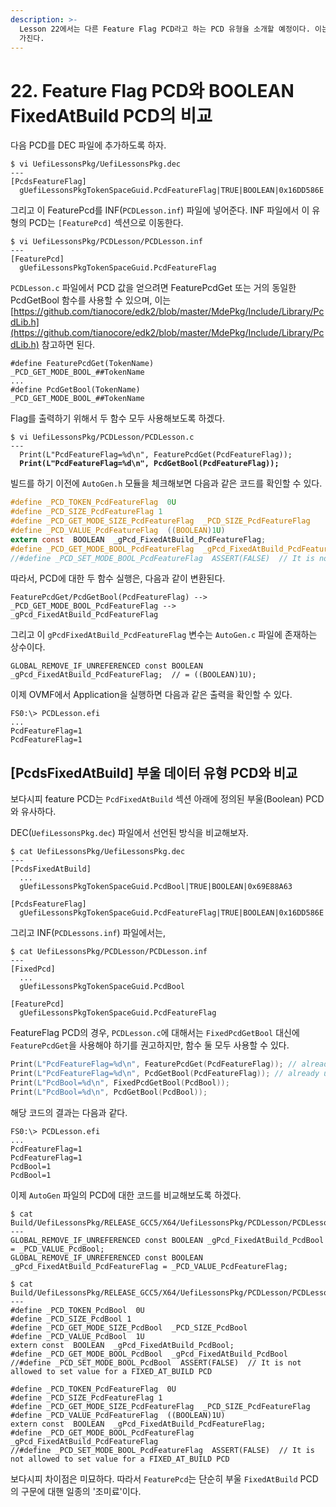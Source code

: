 ```yaml
---
description: >-
  Lesson 22에서는 다른 Feature Flag PCD라고 하는 PCD 유형을 소개할 예정이다. 이는 기본적으로 Boolean 값을
  가진다.
---
```


# 22. Feature Flag PCD와 BOOLEAN FixedAtBuild PCD의 비교

다음 PCD를 DEC 파일에 추가하도록 하자.

```
$ vi UefiLessonsPkg/UefiLessonsPkg.dec
---
[PcdsFeatureFlag]
  gUefiLessonsPkgTokenSpaceGuid.PcdFeatureFlag|TRUE|BOOLEAN|0x16DD586E
```

그리고 이 FeaturePcd를 INF(`PCDLesson.inf`) 파일에 넣어준다. INF 파일에서 이 유형의 PCD는 `[FeaturePcd]` 섹션으로 이동한다.

```
$ vi UefiLessonsPkg/PCDLesson/PCDLesson.inf
---
[FeaturePcd]
  gUefiLessonsPkgTokenSpaceGuid.PcdFeatureFlag
```

`PCDLesson.c` 파일에서 PCD 값을 얻으려면 FeaturePcdGet 또는 거의 동일한 PcdGetBool 함수를 사용할 수 있으며, 이는 [https://github.com/tianocore/edk2/blob/master/MdePkg/Include/Library/PcdLib.h](https://github.com/tianocore/edk2/blob/master/MdePkg/Include/Library/PcdLib.h) 참고하면 된다.

```
#define FeaturePcdGet(TokenName)            _PCD_GET_MODE_BOOL_##TokenName
...
#define PcdGetBool(TokenName)               _PCD_GET_MODE_BOOL_##TokenName
```

Flag를 출력하기 위해서 두 함수 모두 사용해보도록 하겠다.

<pre class="language-c"><code class="lang-c">$ vi UefiLessonsPkg/PCDLesson/PCDLesson.c
---
  Print(L"PcdFeatureFlag=%d\n", FeaturePcdGet(PcdFeatureFlag));
<strong>  Print(L"PcdFeatureFlag=%d\n", PcdGetBool(PcdFeatureFlag));
</strong></code></pre>

빌드를 하기 이전에 `AutoGen.h` 모듈을 체크해보면 다음과 같은 코드를 확인할 수 있다.

```c
#define _PCD_TOKEN_PcdFeatureFlag  0U
#define _PCD_SIZE_PcdFeatureFlag 1
#define _PCD_GET_MODE_SIZE_PcdFeatureFlag  _PCD_SIZE_PcdFeatureFlag
#define _PCD_VALUE_PcdFeatureFlag  ((BOOLEAN)1U)
extern const  BOOLEAN  _gPcd_FixedAtBuild_PcdFeatureFlag;
#define _PCD_GET_MODE_BOOL_PcdFeatureFlag  _gPcd_FixedAtBuild_PcdFeatureFlag
//#define _PCD_SET_MODE_BOOL_PcdFeatureFlag  ASSERT(FALSE)  // It is not allowed to set value for a FIXED_AT_BUILD PCD
```

따라서, PCD에 대한 두 함수 실행은, 다음과 같이 변환된다.

```
FeaturePcdGet/PcdGetBool(PcdFeatureFlag) --> _PCD_GET_MODE_BOOL_PcdFeatureFlag --> _gPcd_FixedAtBuild_PcdFeatureFlag
```

그리고 이 `gPcdFixedAtBuild_PcdFeatureFlag` 변수는 `AutoGen.c` 파일에 존재하는 상수이다.

```
GLOBAL_REMOVE_IF_UNREFERENCED const BOOLEAN _gPcd_FixedAtBuild_PcdFeatureFlag;  // = ((BOOLEAN)1U);
```

이제 OVMF에서 Application을 실행하면 다음과 같은 출력을 확인할 수 있다.

```
FS0:\> PCDLesson.efi
...
PcdFeatureFlag=1
PcdFeatureFlag=1
```

## \[PcdsFixedAtBuild] 부울 데이터 유형 PCD와 비교

보다시피 feature PCD는 `PcdFixedAtBuild` 섹션 아래에 정의된 부울(Boolean) PCD와 유사하다.

DEC(`UefiLessonsPkg.dec`) 파일에서 선언된 방식을 비교해보자.

```
$ cat UefiLessonsPkg/UefiLessonsPkg.dec
---
[PcdsFixedAtBuild]
  ...
  gUefiLessonsPkgTokenSpaceGuid.PcdBool|TRUE|BOOLEAN|0x69E88A63

[PcdsFeatureFlag]
  gUefiLessonsPkgTokenSpaceGuid.PcdFeatureFlag|TRUE|BOOLEAN|0x16DD586E
```

그리고 INF(`PCDLessons.inf`) 파일에서는,

```
$ cat UefiLessonsPkg/PCDLesson/PCDLesson.inf
---
[FixedPcd]
  ...
  gUefiLessonsPkgTokenSpaceGuid.PcdBool

[FeaturePcd]
  gUefiLessonsPkgTokenSpaceGuid.PcdFeatureFlag
```

FeatureFlag PCD의 경우, `PCDLesson.c`에 대해서는 `FixedPcdGetBool` 대신에 `FeaturePcdGet`을 사용해야 하기를 권고하지만, 함수 둘 모두 사용할 수 있다.

```c
Print(L"PcdFeatureFlag=%d\n", FeaturePcdGet(PcdFeatureFlag)); // already used
Print(L"PcdFeatureFlag=%d\n", PcdGetBool(PcdFeatureFlag)); // already used
Print(L"PcdBool=%d\n", FixedPcdGetBool(PcdBool));
Print(L"PcdBool=%d\n", PcdGetBool(PcdBool));
```

해당 코드의 결과는 다음과 같다.

```shell
FS0:\> PCDLesson.efi
...
PcdFeatureFlag=1
PcdFeatureFlag=1
PcdBool=1
PcdBool=1
```

이제 `AutoGen` 파일의 PCD에 대한 코드를 비교해보도록 하겠다.

```
$ cat Build/UefiLessonsPkg/RELEASE_GCC5/X64/UefiLessonsPkg/PCDLesson/PCDLesson/DEBUG/AutoGen.c
---
GLOBAL_REMOVE_IF_UNREFERENCED const BOOLEAN _gPcd_FixedAtBuild_PcdBool = _PCD_VALUE_PcdBool;
GLOBAL_REMOVE_IF_UNREFERENCED const BOOLEAN _gPcd_FixedAtBuild_PcdFeatureFlag = _PCD_VALUE_PcdFeatureFlag;
```

```
$ cat Build/UefiLessonsPkg/RELEASE_GCC5/X64/UefiLessonsPkg/PCDLesson/PCDLesson/DEBUG/AutoGen.h
---
#define _PCD_TOKEN_PcdBool  0U
#define _PCD_SIZE_PcdBool 1
#define _PCD_GET_MODE_SIZE_PcdBool  _PCD_SIZE_PcdBool
#define _PCD_VALUE_PcdBool  1U
extern const  BOOLEAN  _gPcd_FixedAtBuild_PcdBool;
#define _PCD_GET_MODE_BOOL_PcdBool  _gPcd_FixedAtBuild_PcdBool
//#define _PCD_SET_MODE_BOOL_PcdBool  ASSERT(FALSE)  // It is not allowed to set value for a FIXED_AT_BUILD PCD

#define _PCD_TOKEN_PcdFeatureFlag  0U
#define _PCD_SIZE_PcdFeatureFlag 1
#define _PCD_GET_MODE_SIZE_PcdFeatureFlag  _PCD_SIZE_PcdFeatureFlag
#define _PCD_VALUE_PcdFeatureFlag  ((BOOLEAN)1U)
extern const  BOOLEAN  _gPcd_FixedAtBuild_PcdFeatureFlag;
#define _PCD_GET_MODE_BOOL_PcdFeatureFlag  _gPcd_FixedAtBuild_PcdFeatureFlag
//#define _PCD_SET_MODE_BOOL_PcdFeatureFlag  ASSERT(FALSE)  // It is not allowed to set value for a FIXED_AT_BUILD PCD
```

보다시피 차이점은 미묘하다. 따라서 `FeaturePcd`는 단순히 부울 `FixedAtBuild` PCD의 구문에 대핸 일종의 '조미료'이다.
